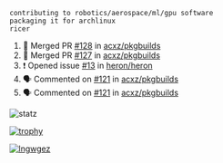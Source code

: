 ```
contributing to robotics/aerospace/ml/gpu software
packaging it for archlinux
ricer
```

<!--START_SECTION:activity-->
1. 🎉 Merged PR [#128](https://github.com/acxz/pkgbuilds/pull/128) in [acxz/pkgbuilds](https://github.com/acxz/pkgbuilds)
2. 🎉 Merged PR [#127](https://github.com/acxz/pkgbuilds/pull/127) in [acxz/pkgbuilds](https://github.com/acxz/pkgbuilds)
3. ❗️ Opened issue [#13](https://github.com/heron/heron/issues/13) in [heron/heron](https://github.com/heron/heron)
4. 🗣 Commented on [#121](https://github.com/acxz/pkgbuilds/issues/121) in [acxz/pkgbuilds](https://github.com/acxz/pkgbuilds)
5. 🗣 Commented on [#121](https://github.com/acxz/pkgbuilds/issues/121) in [acxz/pkgbuilds](https://github.com/acxz/pkgbuilds)
<!--END_SECTION:activity-->


![statz](https://github-readme-stats.vercel.app/api?username=acxz&include_all_commits=true&show_icons=true)

[![trophy](https://github-profile-trophy.vercel.app/?username=acxz)](https://github.com/ryo-ma/github-profile-trophy)

[![lngwgez](https://github-readme-stats.vercel.app/api/top-langs/?username=acxz&layout=compact)](https://github.com/acxz/github-readme-stats)


<!--
**acxz/acxz** is a ✨ _special_ ✨ repository because its `README.md` (this file) appears on your GitHub profile.

Here are some ideas to get you started:

- 🔭 I’m currently working on ...
- 🌱 I’m currently learning ...
- 👯 I’m looking to collaborate on ...
- 🤔 I’m looking for help with ...
- 💬 Ask me about ...
- 📫 How to reach me: ...
- 😄 Pronouns: ...
- ⚡ Fun fact: ...
-->
